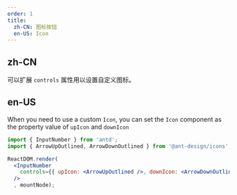 ```yaml
---
order: 1
title:
  zh-CN: 图标按钮
  en-US: Icon
---
```


## zh-CN

可以扩展 `controls` 属性用以设置自定义图标。

## en-US

When you need to use a custom `Icon`, you can set the `Icon` component as the property value of `upIcon` and `downIcon`

```jsx
import { InputNumber } from 'antd';
import { ArrowUpOutlined, ArrowDownOutlined } from '@ant-design/icons';

ReactDOM.render(
  <InputNumber
    controls={{ upIcon: <ArrowUpOutlined />, downIcon: <ArrowDownOutlined/>} }
  />
  , mountNode);
```
